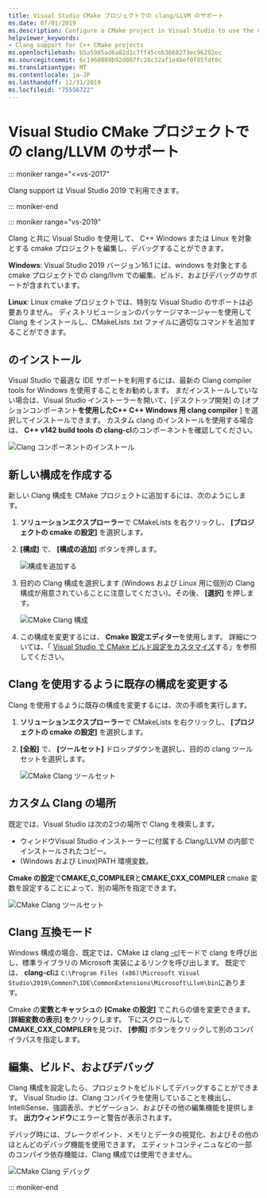 ```yaml
---
title: Visual Studio CMake プロジェクトでの clang/LLVM のサポート
ms.date: 07/01/2019
ms.description: Configure a CMake project in Visual Studio to use the Clang/LLVM toolchain.
helpviewer_keywords:
- Clang support for C++ CMake projects
ms.openlocfilehash: b5a5985ad6a82d1c7ff45ceb3668273ec96292ec
ms.sourcegitcommit: 6c1960089b92d007fc28c32af1e4bef0f85fdf0c
ms.translationtype: MT
ms.contentlocale: ja-JP
ms.lasthandoff: 12/31/2019
ms.locfileid: "75556722"
---
```

# <a name="clangllvm-support-in-visual-studio-cmake-projects"></a>Visual Studio CMake プロジェクトでの clang/LLVM のサポート

::: moniker range="<=vs-2017"

Clang support は Visual Studio 2019 で利用できます。

::: moniker-end

::: moniker range="vs-2019"

Clang と共に Visual Studio を使用して、 C++ Windows または Linux を対象とする cmake プロジェクトを編集し、デバッグすることができます。

**Windows**: Visual Studio 2019 バージョン16.1 には、windows を対象とする cmake プロジェクトでの clang/llvm での編集、ビルド、およびデバッグのサポートが含まれています。

**Linux**: Linux cmake プロジェクトでは、特別な Visual Studio のサポートは必要ありません。 ディストリビューションのパッケージマネージャーを使用して Clang をインストールし、CMakeLists .txt ファイルに適切なコマンドを追加することができます。

## <a name="install"></a>のインストール

Visual Studio で最適な IDE サポートを利用するには、最新の Clang compiler tools for Windows を使用することをお勧めします。 まだインストールしていない場合は、Visual Studio インストーラーを開いて、[デスクトップ開発] の [オプションコンポーネント**を使用したC++**   **C++ Windows 用 clang compiler** ] を選択してインストールできます。 カスタム clang のインストールを使用する場合は、  **C++ v142 build tools の clang-cl**のコンポーネントを確認してください。

![Clang コンポーネントのインストール](media/clang-install-vs2019.png)

## <a name="create-a-new-configuration"></a>新しい構成を作成する

新しい Clang 構成を CMake プロジェクトに追加するには、次のようにします。

1. **ソリューションエクスプローラー**で CMakeLists を右クリックし、 **[プロジェクトの cmake の設定]** を選択します。

1. **[構成]** で、 **[構成の追加]** ボタンを押します。

   ![構成を追加する](media/cmake-add-config-icon.png)

1. 目的の Clang 構成を選択します (Windows および Linux 用に個別の Clang 構成が用意されていることに注意してください)。その後、 **[選択]** を押します。

   ![CMake Clang 構成](media/cmake-clang-configuration.png)

1. この構成を変更するには、 **Cmake 設定エディター**を使用します。 詳細については、「 [Visual Studio で CMake ビルド設定をカスタマイズ](customize-cmake-settings.md)する」を参照してください。

## <a name="modify-an-existing-configuration-to-use-clang"></a>Clang を使用するように既存の構成を変更する

Clang を使用するように既存の構成を変更するには、次の手順を実行します。

1. **ソリューションエクスプローラー**で CMakeLists を右クリックし、 **[プロジェクトの cmake の設定]** を選択します。

1. **[全般]** で、 **[ツールセット]** ドロップダウンを選択し、目的の clang ツールセットを選択します。

   ![CMake Clang ツールセット](media/cmake-clang-toolset.png)

## <a name="custom-clang-locations"></a>カスタム Clang の場所

既定では、Visual Studio は次の2つの場所で Clang を検索します。

- ウィンドウVisual Studio インストーラーに付属する Clang/LLVM の内部でインストールされたコピー。
- (Windows および Linux)PATH 環境変数。

**Cmake の設定**で**CMAKE_C_COMPILER**と**CMAKE_CXX_COMPILER** cmake 変数を設定することによって、別の場所を指定できます。

![CMake Clang ツールセット](media/clang-location-cmake.png)

## <a name="clang-compatibility-modes"></a>Clang 互換モード

Windows 構成の場合、既定では、CMake は clang [-cl](https://llvm.org/devmtg/2014-04/PDFs/Talks/clang-cl.pdf)モードで clang を呼び出し、標準ライブラリの Microsoft 実装によるリンクを呼び出します。 既定では、 **clang-cl**は `C:\Program Files (x86)\Microsoft Visual Studio\2019\Common7\IDE\CommonExtensions\Microsoft\Llvm\bin`にあります。

 Cmake の**変数とキャッシュ**の **[Cmake の設定]** でこれらの値を変更できます。 [**詳細変数の表示] を**クリックします。 下にスクロールして**CMAKE_CXX_COMPILER**を見つけ、 **[参照]** ボタンをクリックして別のコンパイラパスを指定します。

## <a name="edit-build-and-debug"></a>編集、ビルド、およびデバッグ

Clang 構成を設定したら、プロジェクトをビルドしてデバッグすることができます。 Visual Studio は、Clang コンパイラを使用していることを検出し、IntelliSense、強調表示、ナビゲーション、およびその他の編集機能を提供します。 **出力ウィンドウ**にエラーと警告が表示されます。

デバッグ時には、ブレークポイント、メモリとデータの視覚化、およびその他のほとんどのデバッグ機能を使用できます。 エディットコンティニュなどの一部のコンパイラ依存機能は、Clang 構成では使用できません。

![CMake Clang デバッグ](media/clang-debug-visualize.png)

::: moniker-end

